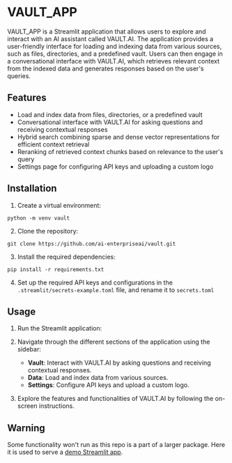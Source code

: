 # VAULT_APP

VAULT_APP is a Streamlit application that allows users to explore and interact with an AI assistant called VAULT.AI. The application provides a user-friendly interface for loading and indexing data from various sources, such as files, directories, and a predefined vault. Users can then engage in a conversational interface with VAULT.AI, which retrieves relevant context from the indexed data and generates responses based on the user's queries.

## Features

- Load and index data from files, directories, or a predefined vault
- Conversational interface with VAULT.AI for asking questions and receiving contextual responses
- Hybrid search combining sparse and dense vector representations for efficient context retrieval
- Reranking of retrieved context chunks based on relevance to the user's query
- Settings page for configuring API keys and uploading a custom logo

## Installation

1. Create a virtual environment:

`python -m venv vault`

2. Clone the repository:

`git clone https://github.com/ai-enterpriseai/vault.git`

3. Install the required dependencies:

`pip install -r requirements.txt`

4. Set up the required API keys and configurations in the `.streamlit/secrets-example.toml` file, and rename it to `secrets.toml`

## Usage

1. Run the Streamlit application:

2. Navigate through the different sections of the application using the sidebar:
   - **Vault**: Interact with VAULT.AI by asking questions and receiving contextual responses.
   - **Data**: Load and index data from various sources.
   - **Settings**: Configure API keys and upload a custom logo.

3. Explore the features and functionalities of VAULT.AI by following the on-screen instructions.

## Warning 

Some functionality won't run as this repo is a part of a larger package. Here it is used to serve a [demo Streamlit app](https://vaultai.streamlit.app/).